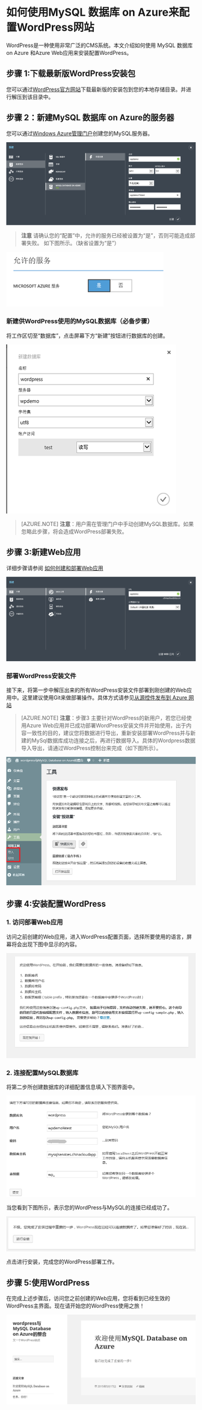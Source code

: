<properties linkid="" urlDisplayName="" pageTitle="如何使用MySQL 数据库 on Azure来配置WordPress网站- Azure 微软云" metaKeywords="Azure 云，技术文档，文档与资源，MySQL,数据库，WordPress, 网站配置,Azure MySQL, MySQL PaaS,Azure MySQL PaaS, Azure MySQL Service, Azure RDS" description="WordPress是一种使用非常广泛的CMS系统。本文介绍如何使用 MySQL 数据库 on Azure 和 Azure Web应用来安装配置WordPress。" metaCanonical="" services="MySQL" documentationCenter="Services" title="" authors="" solutions="" manager="" editor=""/>

<tags ms.service="mysql" ms.date="" wacn.date="05/21/2015"/>

# 如何使用MySQL 数据库 on Azure来配置WordPress网站

WordPress是一种使用非常广泛的CMS系统。本文介绍如何使用 MySQL 数据库 on Azure 和Azure Web应用来安装配置WordPress。

## 步骤 1:下载最新版WordPress安装包  

您可以通过[WordPress官方网站]( https://wordpress.org/download)下载最新版的安装包到您的本地存储目录。并进行解压到该目录中。

## 步骤 2：新建MySQL 数据库 on Azure的服务器  

您可以通过[Windows Azure管理门户](https://manage.windowsazure.cn)创建您的MySQL服务器。  

![创建MySQL服务器][1]

> **注意** 请确认您的“配置”中，允许的服务已经被设置为“是”，否则可能造成部署失败。 如下图所示。（缺省设置为“是”）

![允许的服务][2]


### 新建供WordPress使用的MySQL数据库（必备步骤）  

将工作区切至“数据库”，点击屏幕下方“新建”按钮进行数据库的创建。

![新建数据库][3]

> [AZURE.NOTE] **注意**：用户需在管理门户中手动创建MySQL数据库。如果忽略此步骤，将会造成WordPress部署失败。

## 步骤 3:新建Web应用  

详细步骤请参阅 [如何创建和部署Web应用](/documentation/articles/web-sites-php-web-site-gallery)  

![新建Web应用][4]

### 部署WordPress安装文件  

接下来，将第一步中解压出来的所有WordPress安装文件部署到刚创建的Web应用中。这里建议使用Git来做部署操作。具体方式请参见[从源控件发布到 Azure 网站](/documentation/articles/web-sites-publish-source-control)

> [AZURE.NOTE] **注意**：步骤3 主要针对WordPress的新用户，若您已经使用Azure Web应用并已成功部署WordPress安装文件并开始使用，出于内容一致性的目的，建议您将数据进行导出，重新安装部署WordPress并与新建的MySql数据库成功连接之后，再进行数据导入。具体的Wordpress数据导入导出，请通过WordPress控制台来完成（如下图所示）。  

![WordPress导入导出][9]

## 步骤 4:安装配置WordPress

### 1. 访问部署Web应用  

访问之前创建的Web应用，进入WordPress配置页面，选择所要使用的语言，屏幕将会出现下图中显示的内容。  

![配置WordPress][5] 

### 2. 连接配置MySQL数据库  

将第二步所创建数据库的详细配置信息填入下图界面中。

![连接WordPress][6] 

当您看到下图所示，表示您的WordPress与MySQL的连接已经成功了。

![成功连接WordPress][7] 

点击进行安装，完成您的WordPress部署工作。


## 步骤 5:使用WordPress  

在完成上述步骤后，访问您之前创建的Web应用，您将看到已经生效的WordPress主界面。现在请开始您的WordPress使用之旅！  

![安装WordPress][8] 



<!--Image references-->
[1]: ./media/mysql-database-wordpress-setup/001.png
[2]: ./media/mysql-database-wordpress-setup/002.png
[3]: ./media/mysql-database-wordpress-setup/003.png
[4]: ./media/mysql-database-wordpress-setup/004.png
[5]: ./media/mysql-database-wordpress-setup/005.png
[6]: ./media/mysql-database-wordpress-setup/006.png
[7]: ./media/mysql-database-wordpress-setup/007.png
[8]: ./media/mysql-database-wordpress-setup/008.png
[9]: ./media/mysql-database-wordpress-setup/009.png